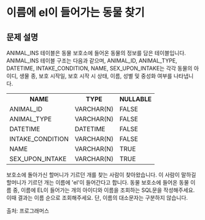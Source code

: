 # 이름에 el이 들어가는 동물 찾기
## 문제 설명
ANIMAL_INS 테이블은 동물 보호소에 들어온 동물의 정보를 담은 테이블입니다. ANIMAL_INS 테이블 구조는 다음과 같으며, ANIMAL_ID, ANIMAL_TYPE, DATETIME, INTAKE_CONDITION, NAME, SEX_UPON_INTAKE는 각각 동물의 아이디, 생물 종, 보호 시작일, 보호 시작 시 상태, 이름, 성별 및 중성화 여부를 나타냅니다.
<table>
<th>NAME</th><th>TYPE</th><th>NULLABLE</th>
<tr><td>ANIMAL_ID</td><td>VARCHAR(N)</td><td>FALSE</td></tr>
<tr><td>ANIMAL_TYPE</td><td>VARCHAR(N)</td><td>FALSE</td></tr>
<tr><td>DATETIME</td><td>DATETIME</td><td>FALSE</td></tr>
<tr><td>INTAKE_CONDITION	</td><td>VARCHAR(N)</td><td>FALSE</td></tr>
<tr><td>NAME</td><td>VARCHAR(N)</td><td>TRUE</td></tr>
<tr><td>SEX_UPON_INTAKE</td><td>VARCHAR(N)</td><td>TRUE</td></tr>
</table>
보호소에 돌아가신 할머니가 기르던 개를 찾는 사람이 찾아왔습니다. 이 사람이 말하길 할머니가 기르던 개는 이름에 'el'이 들어간다고 합니다. 동물 보호소에 들어온 동물 이름 중, 이름에 EL이 들어가는 개의 아이디와 이름을 조회하는 SQL문을 작성해주세요. 이때 결과는 이름 순으로 조회해주세요. 단, 이름의 대소문자는 구분하지 않습니다.

출처: 프로그래머스
